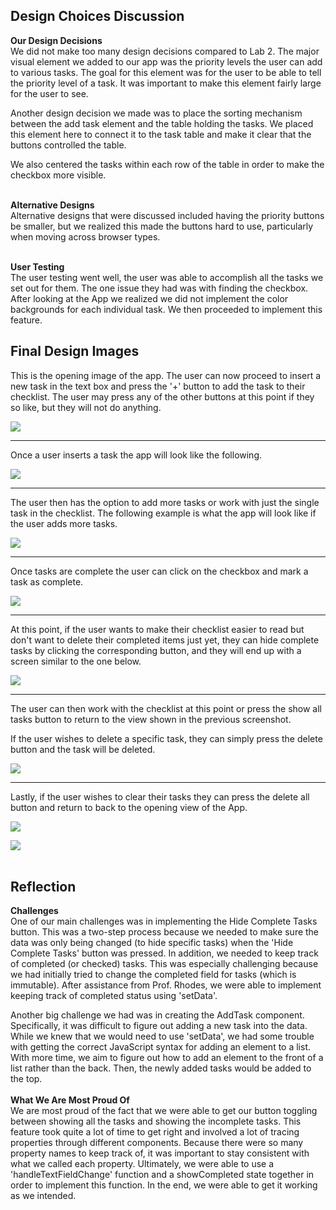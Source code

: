Design Choices Discussion
------------------------------------------------------
**Our Design Decisions** <br>
We did not make too many design decisions compared to Lab 2. The major visual element we added to our app was the 
priority levels the user can add to various tasks. The goal for this element was for the user to be able to tell the
priority level of a task. It was important to make this element fairly large for the user to see.

Another design decision we made was to place the sorting mechanism between the add task element and the table holding 
the tasks. We placed this element here to connect it to the task table and make it clear that the buttons controlled the
table.

We also centered the tasks within each row of the table in order to make the checkbox more visible.
<br>
<br>

**Alternative Designs** <br>
Alternative designs that were discussed included having the priority buttons be smaller, but we realized this made the
buttons hard to use, particularly when moving across browser types. 
<br>
<br>

**User Testing** <br>
The user testing went well, the user was able to accomplish all the tasks we set out for them. The one issue they had 
was with finding the checkbox. After looking at the App we realized we did not implement the color backgrounds for each 
individual task. We then proceeded to implement this feature.

Final Design Images
------------------------------------------------------
This is the opening image of the app. The user can now proceed to insert a new task in the text box and press the '+'
button to add the task to their checklist. The user may press any of the other buttons at this point if they so like, but
they will not do anything.

![](docs/Lab2_screenshots/openApp.png)

-----

Once a user inserts a task the app will look like the following.

![](docs/Lab2_screenshots/oneTask.png)

----

The user then has the option to add more tasks or work with just the single task in the checklist. The following example 
is what the app will look like if the user adds more tasks.

![](docs/Lab2_screenshots/moreTasks.png)

----

Once tasks are complete the user can click on the checkbox and mark a task as complete.

![](docs/Lab2_screenshots/someChecked.png)

----

At this point, if the user wants to make their checklist easier to read but don't want to delete their completed items 
just yet, they can hide complete tasks by clicking the corresponding button, and they will end up with a screen similar 
to the one below.

![](docs/Lab2_screenshots/hideCompleted.png)

----

The user can then work with the checklist at this point or press the show all tasks button to return to the view shown 
in the previous screenshot.

If the user wishes to delete a specific task, they can simply press the delete button and the task will be deleted.

![](docs/Lab2_screenshots/deleteTask.png)

----

Lastly, if the user wishes to clear their tasks they can press the delete all button and return to back to the opening 
view of the App.

![](docs/Lab2_screenshots/allChecked.png)

![](docs/Lab2_screenshots/openApp.png)
<br><br>

Reflection
------------------------------------------------------
**Challenges**<br>
One of our main challenges was in implementing the Hide Complete Tasks button. This was a two-step process because we needed
to make sure the data was only being changed (to hide specific tasks) when the 'Hide Complete Tasks' button was pressed. In
addition, we needed to keep track of completed (or checked) tasks. This was especially challenging because we had initially
tried to change the completed field for tasks (which is immutable). After assistance from Prof. Rhodes, we were able to implement
keeping track of completed status using 'setData'.

Another big challenge we had was in creating the AddTask component. Specifically, it was difficult to figure out adding a 
new task into the data. While we knew that we would need to use 'setData', we had some trouble with getting the correct JavaScript
syntax for adding an element to a list. With more time, we aim to figure out how to add an element to the 
front of a list rather than the back. Then, the newly added tasks would be added to the top.
<br>
<br>
**What We Are Most Proud Of**<br>
We are most proud of the fact that we were able to get our button toggling between showing all the tasks and showing 
the incomplete tasks. This feature took quite a lot of time to get right and involved a lot of tracing properties through
different components. Because there were so many property names to keep track of, it was important to stay consistent with
what we called each property. Ultimately, we were able to use a 'handleTextFieldChange' function and a showCompleted state
together in order to implement this function. In the end, we were able to get it working as we intended.